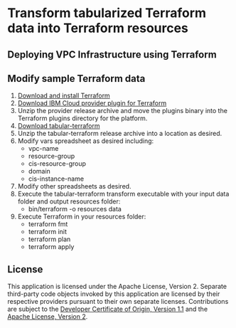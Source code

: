 # Transform tabularized Terraform data into Terraform resources

## Deploying VPC Infrastructure using Terraform

## Modify sample Terraform data

1. [Download and install Terraform](https://learn.hashicorp.com/tutorials/terraform/install-cli)
2. [Download IBM Cloud provider plugin for Terraform](https://github.com/IBM-Cloud/terraform-provider-ibm/releases)
3. Unzip the provider release archive and move the plugins binary into the Terraform plugins directory for the platform.
4. [Download tabular-terraform](/releases/releases.md)
5. Unzip the tabular-terraform release archive into a location as desired.
6. Modify vars spreadsheet as desired including:
    - vpc-name
    - resource-group
    - cis-resource-group
    - domain
    - cis-instance-name 
7. Modify other spreadsheets as desired.
8. Execute the tabular-terraform transform executable with your input data folder and output resources folder:  
    - bin/terraform -o resources data
9. Execute Terraform in your resources folder:
    - terraform fmt
    - terraform init
    - terraform plan
    - terraform apply

## License

This application is licensed under the Apache License, Version 2.  Separate third-party code objects invoked by this application are licensed by their respective providers pursuant to their own separate licenses.  Contributions are subject to the [Developer Certificate of Origin, Version 1.1](https://developercertificate.org/) and the [Apache License, Version 2](https://www.apache.org/licenses/LICENSE-2.0.txt).
